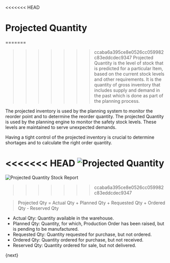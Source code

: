 <<<<<<< HEAD
# Projected Quantity

=======
>>>>>>> ccaba6a395ce8e0526cc059982c83eddcdec9347
Projected Quantity is the level of stock that is predicted for a particular
Item, based on the current stock levels and other requirements. It is the
quantity of gross inventory that includes supply and demand in the past which
is done as part of the planning process.

The projected inventory is used by the planning system to monitor the reorder
point and to determine the reorder quantity. The projected Quantity is used by
the planning engine to monitor the safety stock levels. These levels are
maintained to serve unexpected demands.

Having a tight control of the projected inventory is crucial to determine
shortages and to calculate the right order quantity.

<<<<<<< HEAD
<img class="screenshot" alt="Projected Quantity" src="/docs/assets/img/stock/projected_quantity.png">
=======
![Projected Quantity Stock Report]({{docs_base_url}}/assets/old_images/erpnext/projected-quantity-stock-report.png)
>>>>>>> ccaba6a395ce8e0526cc059982c83eddcdec9347


> Projected Qty = Actual Qty + Planned Qty + Requested Qty + Ordered Qty -
Reserved Qty

  * Actual Qty: Quantity available in the warehouse.
  * Planned Qty: Quantity, for which, Production Order has been raised, but is pending to be manufactured.
  * Requested Qty: Quantity requested for purchase, but not ordered.
  * Ordered Qty: Quantity ordered for purchase, but not received.
  * Reserved Qty: Quantity ordered for sale, but not delivered.

{next}
